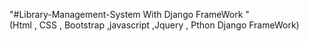 "#Library-Management-System With Django FrameWork "  
(Html , CSS , Bootstrap ,javascript ,Jquery , Pthon Django FrameWork)

